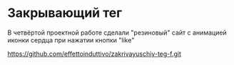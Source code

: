 # Закрывающий тег 
В четвёртой проектной работе сделали "резиновый" сайт с анимацией иконки сердца при нажатии кнопки "like"

https://github.com/effettoinduttivo/zakrivayuschiy-teg-f.git